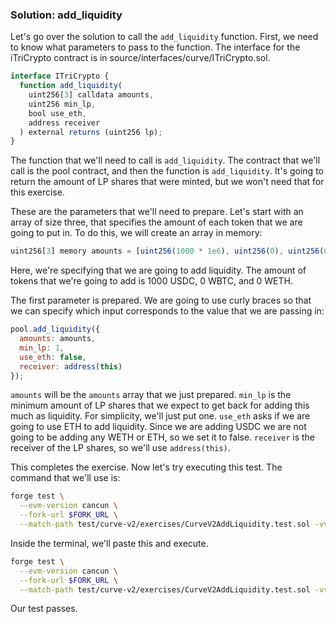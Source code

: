 ### Solution: add_liquidity

Let's go over the solution to call the `add_liquidity` function. First, we need to know what parameters to pass to the function. The interface for the iTriCrypto contract is in source/interfaces/curve/ITriCrypto.sol.

```javascript
interface ITriCrypto {
  function add_liquidity(
    uint256[3] calldata amounts,
    uint256 min_lp,
    bool use_eth,
    address receiver
  ) external returns (uint256 lp);
}
```

The function that we'll need to call is `add_liquidity`. The contract that we'll call is the pool contract, and then the function is `add_liquidity`. It's going to return the amount of LP shares that were minted, but we won't need that for this exercise.

These are the parameters that we'll need to prepare. Let's start with an array of size three, that specifies the amount of each token that we are going to put in. To do this, we will create an array in memory:

```javascript
uint256[3] memory amounts = [uint256(1000 * 1e6), uint256(0), uint256(0)];
```

Here, we're specifying that we are going to add liquidity. The amount of tokens that we're going to add is 1000 USDC, 0 WBTC, and 0 WETH.

The first parameter is prepared. We are going to use curly braces so that we can specify which input corresponds to the value that we are passing in:

```javascript
pool.add_liquidity({
  amounts: amounts,
  min_lp: 1,
  use_eth: false,
  receiver: address(this)
});
```

`amounts` will be the `amounts` array that we just prepared. `min_lp` is the minimum amount of LP shares that we expect to get back for adding this much as liquidity. For simplicity, we'll just put one. `use_eth` asks if we are going to use ETH to add liquidity. Since we are adding USDC we are not going to be adding any WETH or ETH, so we set it to false. `receiver` is the receiver of the LP shares, so we'll use `address(this)`.

This completes the exercise. Now let's try executing this test. The command that we'll use is:

```bash
forge test \
  --evm-version cancun \
  --fork-url $FORK_URL \
  --match-path test/curve-v2/exercises/CurveV2AddLiquidity.test.sol -vvv
```

Inside the terminal, we'll paste this and execute.

```bash
forge test \
  --evm-version cancun \
  --fork-url $FORK_URL \
  --match-path test/curve-v2/exercises/CurveV2AddLiquidity.test.sol -vvv
```

Our test passes.

